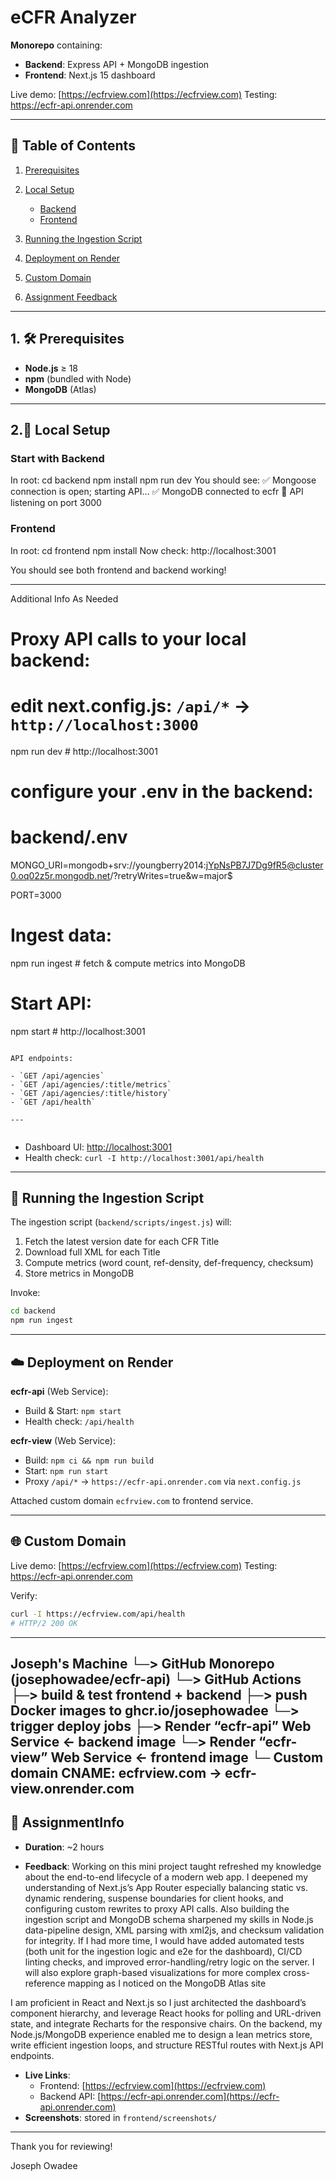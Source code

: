 # eCFR Analyzer

**Monorepo** containing:

- **Backend**: Express API + MongoDB ingestion
- **Frontend**: Next.js 15 dashboard

Live demo: [https://ecfrview.com](https://ecfrview.com)
Testing: https://ecfr-api.onrender.com



---

## 📖 Table of Contents

1. [Prerequisites](#-prerequisites)
2. [Local Setup](#-local-setup)
   - [Backend](#backend)
   - [Frontend](#frontend)

3. [Running the Ingestion Script](#-running-the-ingestion-script)
4. [Deployment on Render](#-deployment-on-render)
5. [Custom Domain](#-custom-domain)
6. [Assignment Feedback](#-assignment-feedback)

---

## 1. 🛠 Prerequisites

- **Node.js** ≥ 18
- **npm** (bundled with Node)
- **MongoDB** (Atlas)

---

## 2.🚀 Local Setup

### Start with Backend

In root:
cd backend
npm install
npm run dev
You should see:
	✅ Mongoose connection is open; starting API…
	✅ MongoDB connected to ecfr
	🚀 API listening on port 3000

### Frontend

In root:
cd frontend
npm install
Now check: http://localhost:3001

You should see both frontend and backend working!

---

Additional Info As Needed

# Proxy API calls to your local backend:
# edit next.config.js: `/api/*` → `http://localhost:3000`

npm run dev       # http://localhost:3001

# configure your .env in the backend:

# backend/.env
MONGO_URI=mongodb+srv://youngberry2014:jYpNsPB7J7Dg9fR5@cluster0.oq02z5r.mongodb.net/?retryWrites=true&w=major$

PORT=3000



# Ingest data:
npm run ingest    # fetch & compute metrics into MongoDB

# Start API:
npm start         # http://localhost:3001
```

API endpoints:

- `GET /api/agencies`
- `GET /api/agencies/:title/metrics`
- `GET /api/agencies/:title/history`
- `GET /api/health`

---


```

- Dashboard UI: [http://localhost:3001](http://localhost:3001)
- Health check: `curl -I http://localhost:3001/api/health`

---

## 📑 Running the Ingestion Script

The ingestion script (`backend/scripts/ingest.js`) will:

1. Fetch the latest version date for each CFR Title
2. Download full XML for each Title
3. Compute metrics (word count, ref-density, def-frequency, checksum)
4. Store metrics in MongoDB

Invoke:

```bash
cd backend
npm run ingest
```


---

## ☁️ Deployment on Render

**ecfr-api** (Web Service):

- Build & Start: `npm start`
- Health check: `/api/health`

**ecfr-view** (Web Service):

- Build: `npm ci && npm run build`
- Start: `npm run start`
- Proxy `/api/*` → `https://ecfr-api.onrender.com` via `next.config.js`

Attached custom domain `ecfrview.com` to frontend service.

---

## 🌐 Custom Domain
Live demo: [https://ecfrview.com](https://ecfrview.com)
Testing: https://ecfr-api.onrender.com

Verify:

```bash
curl -I https://ecfrview.com/api/health
# HTTP/2 200 OK
```

---
Joseph's Machine
 └─> GitHub Monorepo (josephowadee/ecfr-api)
      └─> GitHub Actions
            ├─> build & test frontend + backend
            ├─> push Docker images to ghcr.io/josephowadee
            └─> trigger deploy jobs
                  ├─> Render “ecfr-api” Web Service ← backend image
                  └─> Render “ecfr-view” Web Service ← frontend image
                        └─ Custom domain CNAME: ecfrview.com → ecfr-view.onrender.com
---


## 📝 AssignmentInfo

- **Duration**: \~2 hours

- **Feedback**: 
Working on this mini project taught refreshed my knowledge about the end-to-end lifecycle of a modern web app. I deepened my understanding of Next.js’s App Router especially balancing static vs. dynamic rendering, suspense boundaries for client hooks, and configuring custom rewrites to proxy API calls. Also building the ingestion script and MongoDB schema sharpened my skills in Node.js data-pipeline design, XML parsing with xml2js, and checksum validation for integrity. If I had more time, I would have added automated tests (both unit for the ingestion logic and e2e for the dashboard), CI/CD linting checks, and improved error-handling/retry logic on the server. I will also explore graph-based visualizations for more complex cross-reference mapping as I noticed on the MongoDB Atlas site

I am proficient in React and Next.js so I just architected the dashboard’s component hierarchy, and leverage React hooks for polling and URL-driven state, and integrate Recharts for the responsive chairs.
On the backend, my Node.js/MongoDB experience enabled me to design a lean metrics store, write efficient ingestion loops, and structure RESTful routes with Next.js API endpoints.

- **Live Links**:
  - Frontend: [https://ecfrview.com](https://ecfrview.com)
  - Backend API: [https://ecfr-api.onrender.com](https://ecfr-api.onrender.com)
- **Screenshots**: stored in `frontend/screenshots/`

---

Thank you for reviewing!

Joseph Owadee

